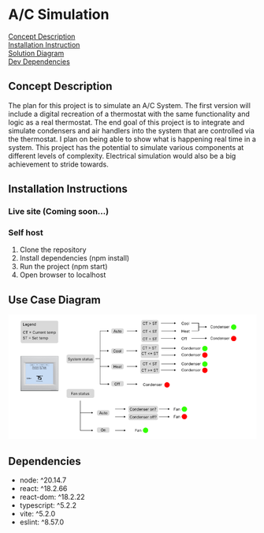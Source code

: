 # A/C Simulation

[Concept Description](#concept-description) <br>
[Installation Instruction](#installation-instructions) <br>
[Solution Diagram](#use-case-diagram) <br>
[Dev Dependencies](#dependencies) <br>

## Concept Description
The plan for this project is to simulate an A/C System. The first version will include a digital recreation of a thermostat with the same functionality and logic as a real thermostat.
The end goal of this project is to integrate and simulate condensers and air handlers into the system that are controlled via the thermostat. I plan on being able to show what is happening real time in a system. This project has the potential to simulate various components at different levels of complexity. Electrical simulation would also be a big achievement to stride towards.

## Installation Instructions

### Live site (Coming soon...)

### Self host
1. Clone the repository
2. Install dependencies (npm install)
3. Run the project (npm start)
4. Open browser to localhost

## Use Case Diagram
![image](documentation/images/main_logic.png)

## Dependencies
* node: ^20.14.7
* react:  ^18.2.66
* react-dom: ^18.2.22
* typescript: ^5.2.2
* vite: ^5.2.0
* eslint: ^8.57.0


